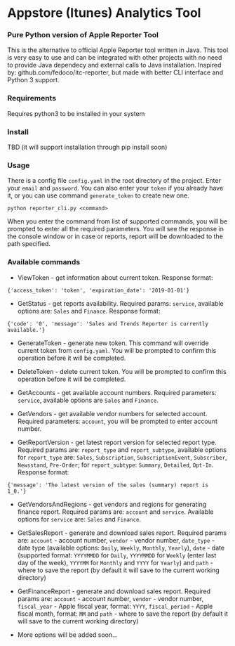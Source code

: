 # Appstore (Itunes) Analytics Tool
### Pure Python version of Apple Reporter Tool 

This is the alternative to official Apple Reporter tool written in Java. This tool is
very easy to use and can be integrated with other projects with no need to provide
Java dependecy and external calls to Java installation. 
Inspired by: github.com/fedoco/itc-reporter, but made with better CLI interface and Python 3 support.

### Requirements
Requires python3 to be installed in your system

### Install
TBD (it will support installation through pip install soon)

### Usage
There is a config file `config.yaml` in the root directory of the project. 
Enter your `email` and `password`. You can also enter your `token` if you already
have it, or you can use command `generate_token` to create new one.
```
python reporter_cli.py <command>
```
When you enter the command from list of supported commands, you will be prompted to 
enter all the required parameters. You will see the response in the console window 
or in case or reports, report will be downloaded to the path specified.

### Available commands
* ViewToken - get information about current token. 
Response format:
```
{'access_token': 'token', 'expiration_date': '2019-01-01'}
```

* GetStatus - get reports availability. Required params: `service`, available options
are: `Sales` and `Finance`. Response format:
```
{'code': '0', 'message': 'Sales and Trends Reporter is currently available.'}
```

* GenerateToken - generate new token. This command will override current token from 
`config.yaml`. You will be prompted to confirm this operation before it will be
completed.

* DeleteToken - delete current token. You will be prompted to confirm this operation before it will be
completed.

* GetAccounts - get available account numbers. Required parameters: `service`, available
options are `Sales` and `Finance`. 

* GetVendors - get available vendor numbers for selected account. Required parameters:
`account`, you will be prompted to enter account number. 

* GetReportVersion - get latest report version for selected report type. Required params are:
`report_type` and `report_subtype`, available options for `report_type` are: 
`Sales`, `Subscription`, `SubscriptionEvent`, `Subscriber`, `Newsstand`, `Pre-Order`; for 
`report_subtype`: `Summary`, `Detailed`, `Opt-In`. Response format:
```
{'message': 'The latest version of the sales (summary) report is 1_0.'}
```

* GetVendorsAndRegions - get vendors and regions for generating finance report. 
Required params are: `account` and `service`. Available options for `service` are:
`Sales` and `Finance`.

* GetSalesReport - generate and download sales report. Required params are: 
`account` - account number, `vendor` - vendor number, `date_type` - date type (available options:
`Daily`, `Weekly`, `Monthly`, `Yearly`), `date` - date (supported format: `YYYYMMDD` for `Daily`,
`YYYYMMDD` for `Weekly` (enter last day of the week), `YYYYMM` for `Monthly` and `YYYY` for `Yearly`) 
and `path` - where to save the report (by default it will save to the current working directory)

* GetFinanceReport - generate and download sales report. Required params are: 
`account` - account number, `vendor` - vendor number, `fiscal_year` - Apple fiscal year, format: `YYYY`, 
`fiscal_period` - Apple fiscal month, format: `MM` and `path` - where to save the report (by default it will save to the current working directory)

* More options will be added soon...
